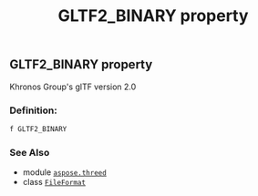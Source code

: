 ﻿---
title: GLTF2_BINARY property
second_title: Aspose.3D for Python via .NET API References
description: 
type: docs
weight: 310
url: /python-net/aspose.threed/fileformat/gltf2_binary/
is_root: false
---

## GLTF2_BINARY property


Khronos Group's glTF version 2.0
### Definition:
```python
f GLTF2_BINARY 
```

### See Also
* module [`aspose.threed`](../../)
* class [`FileFormat`](/3d/python-net/aspose.threed/fileformat)

